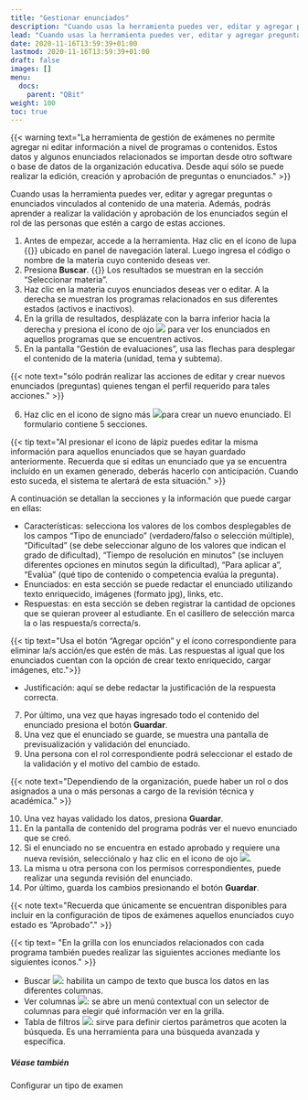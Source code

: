 ```yaml
---
title: "Gestionar enunciados"
description: "Cuando usas la herramienta puedes ver, editar y agregar preguntas o enunciados vinculados al contenido de una materia. Además, podrás aprender a realizar la validación y aprobación de los enunciados según el rol de las personas que estén a cargo de estas acciones."
lead: "Cuando usas la herramienta puedes ver, editar y agregar preguntas o enunciados vinculados al contenido de una materia. Además, podrás aprender a realizar la validación y aprobación de los enunciados según el rol de las personas que estén a cargo de estas acciones."
date: 2020-11-16T13:59:39+01:00
lastmod: 2020-11-16T13:59:39+01:00
draft: false
images: []
menu:
  docs:
    parent: "QBit"
weight: 100
toc: true
---
```


{{< warning text="La herramienta de gestión de exámenes no permite agregar ni editar información a nivel de programas o contenidos. Estos datos y algunos enunciados relacionados se importan desde otro software o base de datos de la organización educativa. Desde aquí sólo se puede realizar la edición, creación y aprobación de preguntas o enunciados." >}}

Cuando usas la herramienta puedes ver, editar y agregar preguntas o enunciados vinculados al contenido de una materia. Además, podrás aprender a realizar la validación y aprobación de los enunciados según el rol de las personas que estén a cargo de estas acciones.


1. Antes de empezar, accede a la herramienta. Haz clic en el ícono de lupa {{<search-icon>}} ubicado en panel de navegación lateral. Luego ingresa el código o nombre de la materia cuyo contenido deseas ver. 
1. Presiona **Buscar**. {{<search-icon>}} Los resultados se muestran en la sección “Seleccionar materia”.
1. Haz clic en la materia cuyos enunciados deseas ver o editar. A la derecha se muestran los programas relacionados en sus diferentes estados (activos e inactivos).
1. En la grilla de resultados, desplázate con la barra inferior hacia la derecha y presiona el ícono de ojo ![](../../../Downloads/eye.png) para ver los enunciados en aquellos programas que se encuentren activos.
1. En la pantalla “Gestión de evaluaciones”, usa las flechas para desplegar el contenido de la materia (unidad, tema y subtema).

{{< note text="sólo podrán realizar las acciones de editar y crear nuevos enunciados (preguntas) quienes tengan el perfil requerido para tales acciones." >}}

6. Haz clic en el icono de signo más ![](plus.png)para crear un nuevo enunciado. El formulario contiene 5 secciones.


{{< tip text="Al presionar el icono de lápiz puedes editar la misma información para aquellos enunciados que se hayan guardado anteriormente. Recuerda que si editas un enunciado que ya se encuentra incluído en un examen generado, deberás hacerlo con anticipación. Cuando esto suceda, el sistema te alertará de esta situación." >}}


A continuación se detallan la secciones y la información que puede cargar en ellas: 
- Características: selecciona los valores de los combos desplegables de los campos “Tipo de enunciado” (verdadero/falso o selección múltiple), “Dificultad” (se debe seleccionar alguno de los valores que indican el grado de dificultad), “Tiempo de resolución en minutos” (se incluyen diferentes opciones en minutos según la dificultad), “Para aplicar a”, “Evalúa” (qué tipo de contenido o competencia evalúa la pregunta).  
- Enunciados: en esta sección se puede redactar el enunciado utilizando texto enriquecido, imágenes (formato jpg), links, etc.
- Respuestas: en esta sección se deben registrar la cantidad de opciones que se quieran proveer al estudiante. En el casillero de selección marca la o las respuesta/s correcta/s.

{{< tip text="Usa el botón “Agregar opción” y el ícono correspondiente para eliminar la/s acción/es que estén de más. Las respuestas al igual que los enunciados cuentan con la opción de crear texto enriquecido, cargar imágenes, etc.">}}

- Justificación: aquí se debe redactar la justificación de la respuesta correcta.
7. Por último, una vez que hayas ingresado todo el contenido del enunciado presiona el botón **Guardar**.
8. Una vez que el enunciado se guarde, se muestra una pantalla de previsualización y validación del enunciado. 
9. Una persona con el rol correspondiente podrá seleccionar el estado de la validación y el motivo del cambio de estado.

{{< note text="Dependiendo de la organización, puede haber un rol o dos asignados a una o más personas a cargo de la revisión técnica y académica." >}}

10. Una vez hayas validado los datos, presiona **Guardar**.
11. En la pantalla de contenido del programa podrás ver el nuevo enunciado que se creó. 
12. Si el enunciado no se encuentra en estado aprobado y requiere una nueva revisión, selecciónalo y haz clic en el icono de ojo ![](eye2.png).
13.  La misma u otra persona con los permisos correspondientes, puede realizar una segunda revisión del enunciado. 
14. Por último, guarda los cambios presionando el botón **Guardar**.

{{< note text="Recuerda que únicamente se encuentran disponibles para incluir en la configuración de tipos de exámenes aquellos enunciados cuyo estado es “Aprobado”." >}}

{{< tip text= "En la grilla con los enunciados relacionados con cada programa también puedes realizar las siguientes acciones mediante los siguientes iconos." >}}

- Buscar ![](search.png):  habilita un campo de texto que busca los datos en las diferentes columnas.
- Ver columnas ![](ver%20columnas%202.png): se abre un menú contextual con un selector de columnas para elegir qué información ver en la grilla.
- Tabla de filtros ![](../../../Downloads/tabla%20de%20filtros.png): sirve para definir ciertos parámetros que acoten la búsqueda. Es una herramienta para una búsqueda avanzada y específica.

##### Véase también

Configurar un tipo de examen

